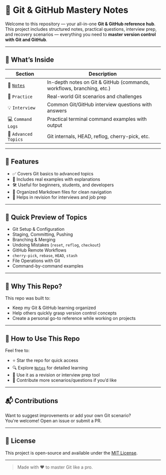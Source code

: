 # 📘 Git & GitHub Mastery Notes

Welcome to this repository — your all-in-one **Git & GitHub reference hub**.  
This project includes structured notes, practical questions, interview prep, and recovery scenarios — everything you need to **master version control with Git and GitHub**.

---

## 📑 What’s Inside

| Section | Description |
|--------|-------------|
| 📖 [`Notes`](Notes/Git-and-Github.md) | In-depth notes on Git & GitHub (commands, workflows, branching, etc.) |
| 🧪 `Practice` | Real-world Git scenarios and challenges |
| 💡 `Interview` | Common Git/GitHub interview questions with answers |
| 💻 `Command Logs` | Practical terminal command examples with output |
| 🧠 `Advanced Topics` | Git internals, HEAD, reflog, cherry-pick, etc. |

---

## 🧰 Features

- ✅ Covers Git basics to advanced topics  
- 💬 Includes real examples with explanations  
- 🛠️ Useful for beginners, students, and developers  
- 🤖 Organized Markdown files for clean navigation  
- 📌 Helps in revision for interviews and job prep  

---

## 🚀 Quick Preview of Topics

- Git Setup & Configuration  
- Staging, Committing, Pushing  
- Branching & Merging  
- Undoing Mistakes (`reset`, `reflog`, `checkout`)  
- GitHub Remote Workflows  
- `cherry-pick`, `rebase`, `HEAD`, `stash`  
- File Operations with Git  
- Command-by-command examples

---

## 🧠 Why This Repo?

This repo was built to:

- Keep my Git & GitHub learning organized  
- Help others quickly grasp version control concepts  
- Create a personal go-to reference while working on projects

---

## 📌 How to Use This Repo

Feel free to:

- ⭐ Star the repo for quick access  
- 🔍 Explore [`Notes`](Notes/Git-and-Github.md) for detailed learning  
- 📄 Use it as a revision or interview prep tool  
- 🚀 Contribute more scenarios/questions if you’d like

---

## 📬 Contributions

Want to suggest improvements or add your own Git scenario?  
You're welcome! Open an issue or submit a PR.

---

## 📃 License

This project is open-source and available under the [MIT License](LICENSE).

---

> Made with ❤️ to master Git like a pro.
